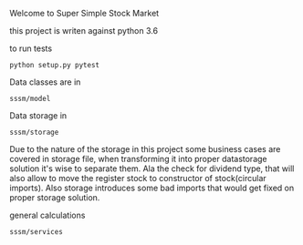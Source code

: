 Welcome to Super Simple Stock Market

this project is writen against python 3.6

to run tests
```
python setup.py pytest
```

Data classes are in
```
sssm/model
```

Data storage in
```
sssm/storage
```
Due to the nature of the storage in this project some business cases are covered in storage
file, when transforming it into proper datastorage solution it's wise to separate them.
Ala the check for dividend type, that will also allow to move the register stock to
constructor of stock(circular imports).
Also storage introduces some bad imports that would get fixed on proper storage solution.


general calculations
```
sssm/services
```
